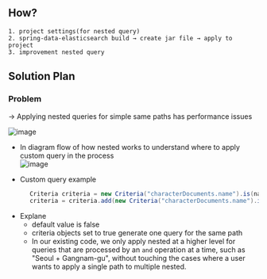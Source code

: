 ## How?

    1. project settings(for nested query)
    2. spring-data-elasticsearch build → create jar file → apply to project
    3. improvement nested query



## Solution Plan


### Problem

→ Applying nested queries for simple same paths has performance issues

![image](https://github.com/Khu-opensource/nested-improvement/assets/87745916/5db54eec-26a6-4d5f-9d00-ceec7109e717)

- In diagram flow of how nested works to understand where to apply custom query in the process    
![image](https://github.com/Khu-opensource/nested-improvement/assets/87745916/2e89ada5-2e10-434b-b695-37b16fba0e06)
    
- Custom query example 
```java
      Criteria criteria = new Criteria("characterDocuments.name").is(name).nested(true);
      criteria = criteria.add(new Criteria("characterDocuments.name").is(side).nested(true);
```
- Explane
  - default value is false
  - criteria objects set to true generate one query for the same path
  - In our existing code, we only apply nested at a higher level for queries that are processed by an `and` operation at a time, such as "Seoul + Gangnam-gu", without touching the cases where a user wants to apply a single path to multiple nested.
